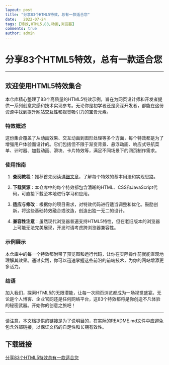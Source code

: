 ```yaml
---
layout: post
title: "分享83个HTML5特效，总有一款适合您"
date:   2022-07-24
tags: [特效,HTML5,83,动画,浏览器]
comments: true
author: admin
---
```

# 分享83个HTML5特效，总有一款适合您

---

## 欢迎使用HTML5特效集合

本仓库精心整理了83个高质量的HTML5特效示例，旨在为网页设计师和开发者提供一系列创意灵感和技术实现参考。无论你是初学者还是资深开发者，都能在这份资源中找到提升网站交互性和视觉吸引力的宝贵元素。

### 特效概述

这份集合覆盖了从动画效果、交互动画到图形处理等多个方面，每个特效都是为了增强用户体验而设计的。它们包括但不限于渐变背景、悬浮动画、响应式导航菜单、计时器、加载动画、滑块、卡片特效等，满足不同场景下的网页制作需求。

### 使用指南

1. **查阅教程**：推荐首先阅读[详细文章](https://blog.csdn.net/weixin_47730343/article/details/136118822)，了解每个特效的基本用法和实现思路。
   
2. **下载资源**：本仓库中的每个特效都包含清晰的HTML、CSS和JavaScript代码，可直接下载至本地进行学习和应用。

3. **适应与修改**：根据你的项目需求，对特效代码进行适当调整和优化。鼓励创新，将这些基础特效融合或改造，创造出独一无二的设计。

4. **兼容性注意**：虽然现代浏览器普遍支持HTML5特性，但在老旧版本的浏览器上可能无法完美展现，开发时请考虑跨浏览器兼容性。

### 示例展示

本仓库中的每一个特效都附带了预览图和运行代码，让你在实际操作前就能直观地理解其效果。通过实践，你可以迅速掌握这些前沿的前端技术，为你的网站增添更多活力。

### 结语

加入我们，探索HTML5的无限潜能，让每一次网页浏览都成为一场视觉盛宴。无论是个人博客、企业官网还是任何网络平台，这83个特效都将是你创造不凡体验的秘密武器。开始你的创意之旅吧！

---

请注意，本文档提供的链接是为了说明目的，在实际的README.md文件中应避免包含外部链接，以保证文档的自足性和长期有效性。

## 下载链接

[分享83个HTML5特效总有一款适合您](https://pan.quark.cn/s/f2ea87b2d2b7)